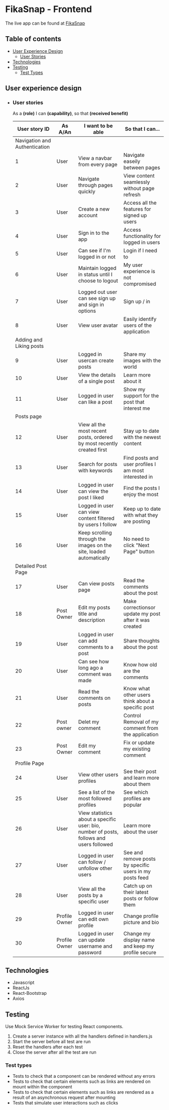 # FikaSnap - Frontend
The live app can be found at [FikaSnap](https://fikasnap-frontend-b2471d63280f.herokuapp.com/)

## Table of contents
*   [User Experience Design](#user-experience-design)
    *   [User Stories](#user-stories)
*   [Technologies](#technologies)
*   [Testing](#testing)
    *   [Test Types](#test-types)
    
## User experience design
*   ### User stories
    As a **(role)** I can **(capability)**, so that **(received benefit)**

    | User story ID | As A/An  | I want to be able | So that I can...  |
    |---------------|----------|-------------------|-------------------|
    | Navigation and Authentication|             |           |                   |
    | 1 | User |  View a navbar from every page | Navigate easeily between pages |
    | 2 | User | Navigate through pages quickly | View content seamlessly without page refresh |
    | 3 | User | Create a new account | Access all the features for signed up users |
    | 4 | User | Sign in to the app | Access functionality for logged in users |
    | 5 | User | Can see if I'm logged in or not | Login if I need to |
    | 6 | User | Maintain logged in status until I choose to logout | My user experience is not compromised |
    | 7 | User | Logged out user can see sign up and sign in options | Sign up / in |
    | 8 | User | View user avatar | Easily identify users of the application |
    | Adding and Liking posts |  |  |  |
    | 9 | User | Logged in usercan create posts | Share my images with the world |
    | 10 | User | View the details of a single post | Learn more about it |
    | 11 | User | Logged in user can like a post | Show my support for the post that interest me |
    | Posts page |  |  |  |
    | 12 | User |View all the most recent posts, ordered by most recently created first | Stay up to date with the newest content |
    | 13 | User |Search for posts with keywords | Find posts and user profiles I am most interested in |
    | 14 | User | Logged in user can view the post I liked | Find the posts I enjoy the most |
    | 15 | User | Logged in user can view content filtered by users I follow | Keep up to date with what they are posting |
    | 16 | User | Keep scrolling through the images on the site, loaded automatically | No need to click "Next Page" button |
    | Detailed Post Page |  |  |  |
    | 17 | User | Can view posts page | Read the comments about the post |
    | 18 | Post Owner | Edit my posts title and description | Make correctionsor update my post after it was created |
    | 19 | User | Logged in user can add comments to a post | Share thoughts about the post |
    | 20 | User | Can see how long ago a comment was made | Know how old are the comments |
    | 21 | User | Read the comments on posts | Know what other users think about a specific post |
    | 22 | Post owner | Delet my comment | Control Removal of my comment from the application |
    | 23 | Post Owner | Edit my comment | Fix or update my existing comment |
    | Profile Page |  |  |  |
    | 24 | User | View other users profiles | See their post and learn more about them |
    | 25 | User | See a list of the most followed profiles | See which profiles are popular |
    | 26 | User | View statistics about a specific user: bio, number of posts, follows and users followed | Learn more about the user |
    | 27 | User | Logged in user can follow / unfollow other users | See and remove posts by specific users in my posts feed |
    | 28 | User | View all the posts by a specific user | Catch up on their latest posts or follow them |
    | 29 | Profile Owner | Logged in user can edit own profile | Change profile picture and bio |
    | 30 | Profile Owner | Logged in user can update username and password | Change my display name and keep my profile secure |

## Technologies
*   Javascript
*   ReactJs
*   React-Bootstrap
*   Axios

## Testing
Use Mock Service Worker for testing React components.

1. Create a server instance with all the handlers defined in handlers.js
2. Start the server before all test are run
3. Reset the handlers after each test
4. Close the server after all the test are run

### Test types
*   Tests to check that a component can be rendered without any errors
*   Tests to check that certain elements such as links are rendered on mount within the component
*   Tests to check that certain elements such as links are rendered as a result of an asynchronous request after mounting
*   Tests that simulate user interactions such as clicks